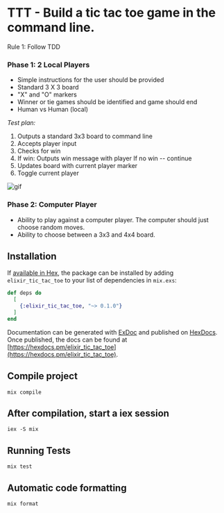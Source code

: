 # TTT - Build a tic tac toe game in the command line. 

Rule 1: Follow TDD

### Phase 1: 2 Local Players
- Simple instructions for the user should be provided
- Standard 3 X 3 board
- "X" and "O" markers
- Winner or tie games should be identified and game should end
- Human vs Human (local)

*Test plan:*
1. Outputs a standard 3x3 board to command line 
2. Accepts player input
3. Checks for win
5. If win: Outputs win message with player
If no win -- continue
6. Updates board with current player marker
7. Toggle current player

![gif](https://media.giphy.com/media/SHdUoTyvbDLc1XRv4S/giphy.gif)

### Phase 2: Computer Player
- Ability to play against a computer player. The computer should just choose random moves. 
- Ability to choose between a 3x3 and 4x4 board.

## Installation

If [available in Hex](https://hex.pm/docs/publish), the package can be installed
by adding `elixir_tic_tac_toe` to your list of dependencies in `mix.exs`:

```elixir
def deps do
  [
    {:elixir_tic_tac_toe, "~> 0.1.0"}
  ]
end
```

Documentation can be generated with [ExDoc](https://github.com/elixir-lang/ex_doc)
and published on [HexDocs](https://hexdocs.pm). Once published, the docs can
be found at [https://hexdocs.pm/elixir_tic_tac_toe](https://hexdocs.pm/elixir_tic_tac_toe).

## Compile project
`mix compile`

## After compilation, start a iex session
`iex -S mix`

## Running Tests
`mix test`

## Automatic code formatting
`mix format`
